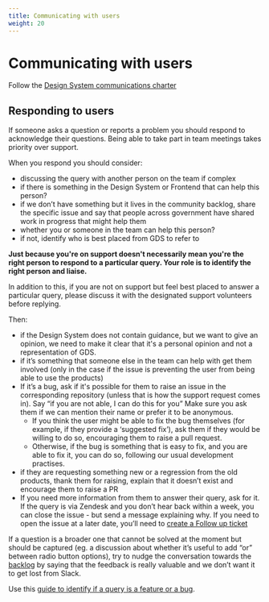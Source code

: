```yaml
---
title: Communicating with users
weight: 20
---
```


# Communicating with users

Follow the [Design System communications charter]

## Responding to users

If someone asks a question or reports a problem you should respond to acknowledge their questions. Being able to take part in team meetings takes priority over support.

When you respond you should consider:

- discussing the query with another person on the team if complex
- if there is something in the Design System or Frontend that can help this person?
- if we don’t have something but it lives in the community backlog, share the specific issue and say that people across government have shared work in progress that might help them
- whether you or someone in the team can help this person?
- if not, identify who is best placed from GDS to refer to

**Just because you're on support doesn't necessarily mean you're the right person to respond to a particular query. Your role is to identify the right person and liaise.**

In addition to this, if you are not on support but feel best placed to answer a particular query, please discuss it with the designated support volunteers before replying.

Then:

* if the Design System does not contain guidance, but we want to give an opinion, we need to make it clear that it's a personal opinion and not a representation of GDS.
* if it’s something that someone else in the team can help with get them involved (only in the case if the issue is preventing the user from being able to use the products)
* If it’s a bug, ask if it's possible for them to raise an issue in the corresponding repository (unless that is how the support request comes in). Say “if you are not able, I can do this for you” Make sure you ask them if we can mention their name or prefer it to be anonymous. 
  * If you think the user might be able to fix the bug themselves (for example, if they provide a ‘suggested fix’), ask them if they would be willing to do so, encouraging them to raise a pull request.
  * Otherwise, if the bug is something that is easy to fix, and you are able to fix it, you can do so, following our usual development practises.
* if they are requesting something new or a regression from the old products, thank them for raising, explain that it doesn’t exist and encourage them to raise a PR 
* If you need more information from them to answer their query, ask for it. If the query is via Zendesk and you don’t hear back within a week, you can close the issue - but send a message explaining why. If you need to open the issue at a later date, you’ll need to [create a Follow up ticket]

If a question is a broader one that cannot be solved at the moment but should be captured (eg. a discussion about whether it’s useful to add “or” between radio button options), try to nudge the conversation towards the [backlog] by saying that the feedback is really valuable and we don’t want it to get lost from Slack.

Use this [guide to identify if a query is a feature or a bug].

[backlog]: https://github.com/alphagov/govuk-design-system-backlog
[create a Follow up ticket]: https://support.zendesk.com/hc/en-us/articles/203690986-Creating-a-follow-up-for-a-closed-ticket 
[Design System communications charter]: https://docs.google.com/document/d/119d3menyPzJ4R4GJEsgAWRaair9ueuamCqxUKDLkuNI/edit
[guide to identify if a query is a feature or a bug]: https://docs.google.com/document/d/1DthS8EVbUiGJvss4mw-irEjvkkX7mqT9n4fBbRHjFz8/edit

